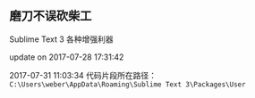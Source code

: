 ## 磨刀不误砍柴工

Sublime Text 3 各种增强利器  

update on 2017-07-28 17:31:42

2017-07-31 11:03:34
代码片段所在路径：`C:\Users\weber\AppData\Roaming\Sublime Text 3\Packages\User`